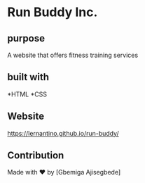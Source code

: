 # Run Buddy Inc.
## purpose
A website that offers fitness training services

## built with
*HTML
*CSS

## Website
https://lernantino.github.io/run-buddy/

## Contribution
Made with ❤️ by [Gbemiga Ajisegbede]

